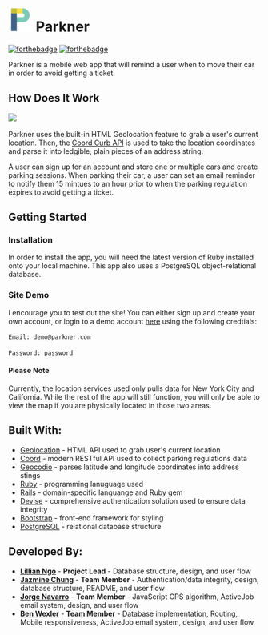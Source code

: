 # <img src="https://github.com/Chungzilla/parkner/blob/master/app/assets/images/parkner_p.PNG" width="48"> Parkner
[![forthebadge](https://forthebadge.com/images/badges/made-with-ruby.svg)](https://forthebadge.com) 
[![forthebadge](https://forthebadge.com/images/badges/made-with-javascript.svg)](https://forthebadge.com)

Parkner is a mobile web app that will remind a user when to move their car in order to avoid getting a ticket.

## How Does It Work
<img src="https://media.giphy.com/media/k6NCuY77bCFU6ZQTZF/giphy.gif">

Parkner uses the built-in HTML Geolocation feature to grab a user's current location. Then, the [Coord Curb API](https://coord.co/docs/searchcurbs) is used to take the location coordinates and parse it into ledgible, plain pieces of an address string. 

A user can sign up for an account and store one or multiple cars and create parking sessions. When parking their car, a user can set an email reminder to notify them 15 mintues to an hour prior to when the parking regulation expires to avoid getting a ticket.

## Getting Started

### Installation
In order to install the app, you will need the latest version of Ruby installed onto your local machine. This app also uses a PostgreSQL object-relational database.

### Site Demo
I encourage you to test out the site! You can either sign up and create your own account, or login to a demo account [here](https://rocky-journey-32777.herokuapp.com/) using the following credtials:

```
Email: demo@parkner.com

Password: password
```

#### Please Note

Currently, the location services used only pulls data for New York City and California. While the rest of the app will still function, you will only be able to view the map if you are physically located in those two areas.

## Built With:
- [Geolocation](https://developer.mozilla.org/en-US/docs/Web/API/Geolocation_API) - HTML API used to grab user's current location
- [Coord](https://coord.co/docs/searchcurbs) - modern RESTful API used to collect parking regulations data
- [Geocodio](https://www.geocod.io/) - parses latitude and longitude coordinates into address stings
- [Ruby](https://www.ruby-lang.org/en/) - programming lanuguage used 
- [Rails](https://rubyonrails.org/) - domain-specific languange and Ruby gem
- [Devise](https://github.com/plataformatec/devise) - comprehensive authentication solution used to ensure data integrity
- [Bootstrap](https://github.com/twbs/bootstrap-rubygem) - front-end framework for styling
- [PostgreSQL](https://www.postgresql.org/) - relational database structure

## Developed By:
- [**Lillian Ngo**](https://github.com/ngolilli94) - **Project Lead** - Database structure, design, and user flow
- [**Jazmine Chung**](https://github.com/chungzilla) - **Team Member** - Authentication/data integrity, design, database structure, README, and user flow
- [**Jorge Navarro**](https://github.com/Jnavarr56) - **Team Member** - JavaScript GPS algorithm, ActiveJob email system, design, and user flow
- [**Ben Wexler**](https://github.com/benjwexler) - **Team Member** - Database implementation, Routing, Mobile responsiveness, ActiveJob email system, design, and user flow
